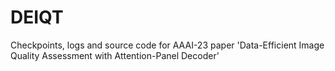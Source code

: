 # DEIQT
Checkpoints, logs and source code for AAAI-23 paper 'Data-Efficient Image Quality Assessment with Attention-Panel Decoder'
